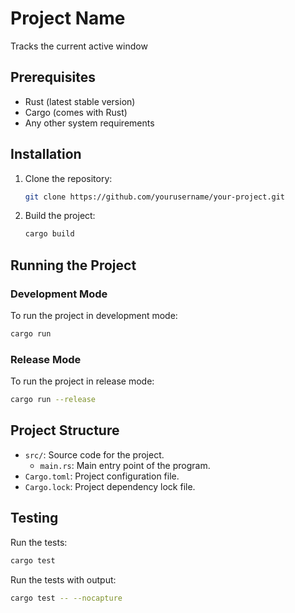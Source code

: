 # Project Name
Tracks the current active window

## Prerequisites

- Rust (latest stable version)
- Cargo (comes with Rust)
- Any other system requirements

## Installation

1. Clone the repository:
   ```bash
   git clone https://github.com/yourusername/your-project.git
   ```

2. Build the project:
   ```bash
   cargo build
   ```

## Running the Project

### Development Mode

To run the project in development mode:
   ```bash
   cargo run
   ```

### Release Mode

To run the project in release mode:
   ```bash
   cargo run --release
   ```
## Project Structure

- `src/`: Source code for the project.
  - `main.rs`: Main entry point of the program.
- `Cargo.toml`: Project configuration file.
- `Cargo.lock`: Project dependency lock file. 

## Testing

Run the tests:
   ```bash
   cargo test
   ```
Run the tests with output:
   ```bash
   cargo test -- --nocapture
   ```  



